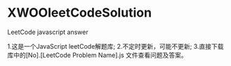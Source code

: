 # XWOOleetCodeSolution
LeetCode javascript answer

1.这是一个JavaScript leetCode解题库;
2.不定时更新，可能不更新;
3.直接下载库中的[No].[LeetCode Problem Name].js 文件查看问题及答案。
